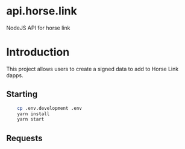 # api.horse.link
NodeJS API for horse link

# Introduction
This project allows users to create a signed data to add to Horse Link dapps.

## Starting

```bash
    cp .env.development .env
    yarn install
    yarn start
```

## Requests